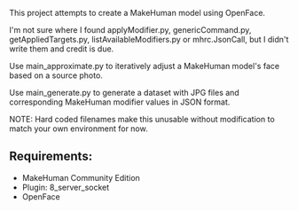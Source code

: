 This project attempts to create a MakeHuman model using OpenFace. 

I'm not sure where I found applyModifier.py, genericCommand.py, getAppliedTargets.py, listAvailableModifiers.py or mhrc.JsonCall, but I didn't write them and credit is due.

Use main_approximate.py to iteratively adjust a MakeHuman model's face based on a source photo.

Use main_generate.py to generate a dataset with JPG files and corresponding MakeHuman modifier values in JSON format.

NOTE: Hard coded filenames make this unusable without modification to match your own environment for now.

Requirements:
- 
- MakeHuman Community Edition
- Plugin: 8_server_socket
- OpenFace
